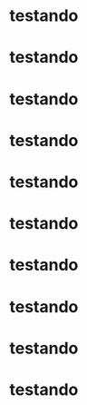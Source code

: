 
# testando
# testando
# testando
# testando
# testando
# testando
# testando
# testando
# testando
# testando
